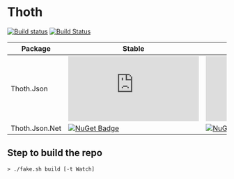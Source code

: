# Thoth

[![Build status](https://ci.appveyor.com/api/projects/status/9h237aiio64ky8kb/branch/master?svg=true)](https://ci.appveyor.com/project/MangelMaxime/thoth/branch/master)
[![Build Status](https://travis-ci.org/MangelMaxime/Thoth.svg?branch=master)](https://travis-ci.org/MangelMaxime/Thoth)


Package | Stable | Prerelease
--- | --- | ---
Thoth.Json | [![NuGet Badge](https://buildstats.info/nuget/Thoth.Json)](https://www.nuget.org/packages/Thoth.Json/) | [![NuGet Badge](https://buildstats.info/nuget/Thoth.Json?includePreReleases=true)](https://www.nuget.org/packages/Thoth.Json/)
Thoth.Json.Net | [![NuGet Badge](https://buildstats.info/nuget/Thoth.Json.Net)](https://www.nuget.org/packages/Thoth.Json.Net/) | [![NuGet Badge](https://buildstats.info/nuget/Thoth.Json.Net?includePreReleases=true)](https://www.nuget.org/packages/Thoth.Json.Net/)

## Step to build the repo

```shell
> ./fake.sh build [-t Watch]
```
